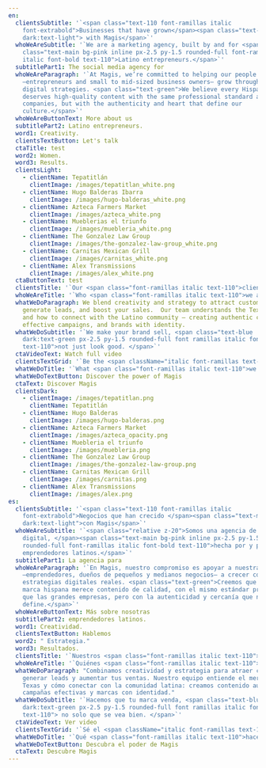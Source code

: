 ```yaml
---
en:
  clientsSubtitle: '`<span class="text-110 font-ramillas italic
    font-extrabold">Businesses that have grown</span><span class="text-main
    dark:text-light"> with Magis</span>`'
  whoWeAreSubtitle: '`We are a marketing agency, built by and for <span
    class="text-main bg-pink inline px-2.5 py-1.5 rounded-full font-ramillas
    italic font-bold text-110">Latino entrepreneurs.</span>`'
  subtitlePart1: The social media agency for
  whoWeAreParagraph: '`At Magis, we’re committed to helping our people
    —entrepreneurs and small to mid-sized business owners— grow through real
    digital strategies. <span class="text-green">We believe every Hispanic brand
    deserves high-quality content with the same professional standard as big
    companies, but with the authenticity and heart that define our
    culture.</span>`'
  whoWeAreButtonText: More about us
  subtitlePart2: Latino entrepreneurs.
  word1: Creativity.
  clientsTextButton: Let's talk
  ctaTitle: test
  word2: Women.
  word3: Results.
  clientsLight:
    - clientName: Tepatitlán
      clientImage: /images/tepatitlan_white.png
    - clientName: Hugo Balderas Ibarra
      clientImage: /images/hugo-balderas_white.png
    - clientName: Azteca Farmers Market
      clientImage: /images/azteca_white.png
    - clientName: Mueblerias el triunfo
      clientImage: /images/muebleria_white.png
    - clientName: The Gonzalez Law Group
      clientImage: /images/the-gonzalez-law-group_white.png
    - clientName: Carnitas Mexican Grill
      clientImage: /images/carnitas_white.png
    - clientName: Alex Transmissions
      clientImage: /images/alex_white.png
  ctaButtonText: test
  clientsTitle: '`Our <span class="font-ramillas italic text-110">clients</span>`'
  whoWeAreTitle: '`Who <span class="font-ramillas italic text-110">we are</span>`'
  whatWeDoParagraph: We blend creativity and strategy to attract customers,
    generate leads, and boost your sales.  Our team understands the Texas market
    and how to connect with the Latino community — creating authentic content,
    effective campaigns, and brands with identity.
  whatWeDoSubtitle: '`We make your brand sell, <span class="text-blue
    dark:text-green px-2.5 py-1.5 rounded-full font ramillas italic font-bold
    text-110">not just look good. </span>`'
  ctaVideoText: Watch full video
  clientsTextGrid: '`Be the <span className="italic font-ramillas text-110">next!</span>`'
  whatWeDoTitle: '`What <span class="font-ramillas italic text-110">we do</span>`'
  whatWeDoTextButton: Discover the power of Magis
  ctaText: Discover Magis
  clientsDark:
    - clientImage: /images/tepatitlan.png
      clientName: Tepatitlán
    - clientName: Hugo Balderas
      clientImage: /images/hugo-balderas.png
    - clientName: Azteca Farmers Market
      clientImage: /images/azteca_opacity.png
    - clientName: Muebleria el triunfo
      clientImage: /images/muebleria.png
    - clientName: The Gonzalez Law Group
      clientImage: /images/the-gonzalez-law-group.png
    - clientName: Carnitas Mexican Grill
      clientImage: /images/carnitas.png
    - clientName: Alex Transmissions
      clientImage: /images/alex.png
es:
  clientsSubtitle: '`<span class="text-110 font-ramillas italic
    font-extrabold">Negocios que han crecido </span><span class="text-main
    dark:text-light">con Magis</span>`'
  whoWeAreSubtitle: '`<span class="relative z-20">Somos una agencia de marketing
    digital, </span><span class="text-main bg-pink inline px-2.5 py-1.5
    rounded-full font-ramillas italic font-bold text-110">hecha por y para
    emprendedores latinos.</span>`'
  subtitlePart1: La agencia para
  whoWeAreParagraph: '`En Magis, nuestro compromiso es apoyar a nuestra gente
    —emprendedores, dueños de pequeños y medianos negocios— a crecer con
    estrategias digitales reales. <span class="text-green">Creemos que cada
    marca hispana merece contenido de calidad, con el mismo estándar profesional
    que las grandes empresas, pero con la autenticidad y cercanía que nos
    define.</span>`'
  whoWeAreButtonText: Más sobre nosotras
  subtitlePart2: emprendedores latinos.
  word1: Creatividad.
  clientsTextButton: Hablemos
  word2: " Estrategia."
  word3: Resultados.
  clientsTitle: '`Nuestros <span class="font-ramillas italic text-110">clientes</span>`'
  whoWeAreTitle: '`Quiénes <span class="font-ramillas italic text-110">somos</span>`'
  whatWeDoParagraph: "Combinamos creatividad y estrategia para atraer clientes,
    generar leads y aumentar tus ventas. Nuestro equipo entiende el mercado en
    Texas y cómo conectar con la comunidad latina: creamos contenido auténtico,
    campañas efectivas y marcas con identidad."
  whatWeDoSubtitle: '`Hacemos que tu marca venda, <span class="text-blue
    dark:text-green px-2.5 py-1.5 rounded-full font ramillas italic font-bold
    text-110"> no solo que se vea bien. </span>`'
  ctaVideoText: Ver video
  clientsTextGrid: '`Sé el <span className="italic font-ramillas text-110">siguiente!</span>`'
  whatWeDoTitle: '`Qué <span class="font-ramillas italic text-110">hacemos</span>`'
  whatWeDoTextButton: Descubra el poder de Magis
  ctaText: Descubre Magis
---
```

